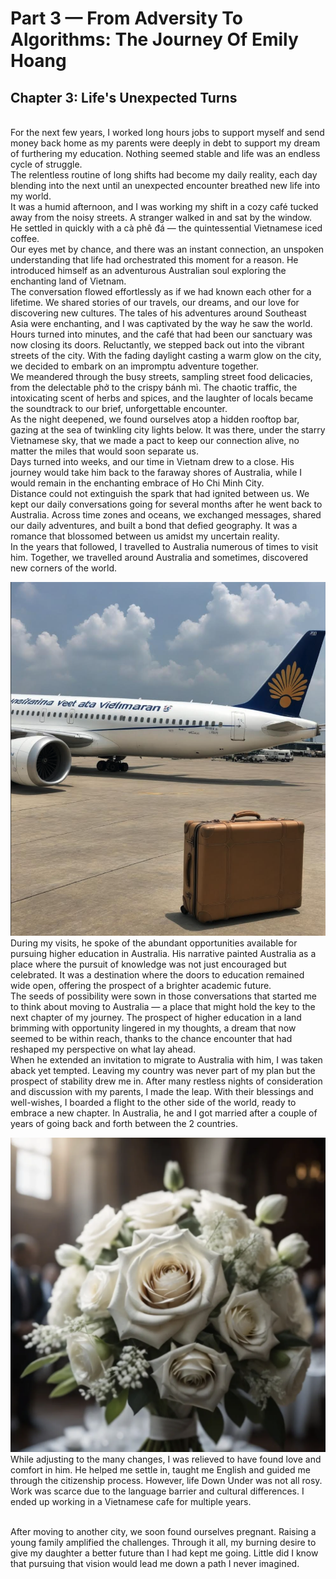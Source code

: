 # Part 3 — From Adversity To Algorithms: The Journey Of Emily Hoang
## Chapter 3: Life's Unexpected Turns

<br>For the next few years, I worked long hours jobs to support myself and send money back home as my parents were deeply in debt to support my dream of furthering my education. Nothing seemed stable and life was an endless cycle of struggle.
<br>The relentless routine of long shifts had become my daily reality, each day blending into the next until an unexpected encounter breathed new life into my world.
<br>It was a humid afternoon, and I was working my shift in a cozy café tucked away from the noisy streets. A stranger walked in and sat by the window. He settled in quickly with a cà phê đá — the quintessential Vietnamese iced coffee.
<br>Our eyes met by chance, and there was an instant connection, an unspoken understanding that life had orchestrated this moment for a reason. He introduced himself as an adventurous Australian soul exploring the enchanting land of Vietnam.
<br>The conversation flowed effortlessly as if we had known each other for a lifetime. We shared stories of our travels, our dreams, and our love for discovering new cultures. The tales of his adventures around Southeast Asia were enchanting, and I was captivated by the way he saw the world.
<br>Hours turned into minutes, and the café that had been our sanctuary was now closing its doors. Reluctantly, we stepped back out into the vibrant streets of the city. With the fading daylight casting a warm glow on the city, we decided to embark on an impromptu adventure together.
<br>We meandered through the busy streets, sampling street food delicacies, from the delectable phở to the crispy bánh mì. The chaotic traffic, the intoxicating scent of herbs and spices, and the laughter of locals became the soundtrack to our brief, unforgettable encounter.
<br>As the night deepened, we found ourselves atop a hidden rooftop bar, gazing at the sea of twinkling city lights below. It was there, under the starry Vietnamese sky, that we made a pact to keep our connection alive, no matter the miles that would soon separate us.
<br>Days turned into weeks, and our time in Vietnam drew to a close. His journey would take him back to the faraway shores of Australia, while I would remain in the enchanting embrace of Ho Chi Minh City.
<br>Distance could not extinguish the spark that had ignited between us. We kept our daily conversations going for several months after he went back to Australia. Across time zones and oceans, we exchanged messages, shared our daily adventures, and built a bond that defied geography. It was a romance that blossomed between us amidst my uncertain reality.
<br>In the years that followed, I travelled to Australia numerous of times to visit him. Together, we travelled around Australia and sometimes, discovered new corners of the world.

![Travelling to Australia](/images/blogs-images/travelling-to-aus.png)
<br>During my visits, he spoke of the abundant opportunities available for pursuing higher education in Australia. His narrative painted Australia as a place where the pursuit of knowledge was not just encouraged but celebrated. It was a destination where the doors to education remained wide open, offering the prospect of a brighter academic future.
<br>The seeds of possibility were sown in those conversations that started me to think about moving to Australia — a place that might hold the key to the next chapter of my journey. The prospect of higher education in a land brimming with opportunity lingered in my thoughts, a dream that now seemed to be within reach, thanks to the chance encounter that had reshaped my perspective on what lay ahead.
<br>When he extended an invitation to migrate to Australia with him, I was taken aback yet tempted. Leaving my country was never part of my plan but the prospect of stability drew me in. After many restless nights of consideration and discussion with my parents, I made the leap. With their blessings and well-wishes, I boarded a flight to the other side of the world, ready to embrace a new chapter. In Australia, he and I got married after a couple of years of going back and forth between the 2 countries.

![Getting married](/images/blogs-images/getting-married.png)
<br>While adjusting to the many changes, I was relieved to have found love and comfort in him. He helped me settle in, taught me English and guided me through the citizenship process. However, life Down Under was not all rosy. Work was scarce due to the language barrier and cultural differences. I ended up working in a Vietnamese cafe for multiple years.

<br>After moving to another city, we soon found ourselves pregnant. Raising a young family amplified the challenges. Through it all, my burning desire to give my daughter a better future than I had kept me going. Little did I know that pursuing that vision would lead me down a path I never imagined.